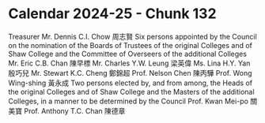 # Calendar 2024-25 - Chunk 132

<!-- Chunk tokens: 160, Enriched tokens: 161 -->

Treasurer
Mr. Dennis C.I. Chow 周志賢
Six persons appointed by the Council on the nomination of the Boards of Trustees of the original Colleges and of Shaw College and the Committee of Overseers of the additional Colleges
Mr. Eric C.B. Chan 陳早標
Mr. Charles Y.W. Leung 梁英偉
Ms. Lina H.Y. Yan 殷巧兒
Mr. Stewart K.C. Cheng 鄭錦超
Prof. Nelson Chen 陳丙驊
Prof. Wong Wing-shing 黃永成
Two persons elected by, and from among, the Heads of the original Colleges and of Shaw College and the Masters of the additional Colleges, in a manner to be determined by the Council
Prof. Kwan Mei-po 關美寶 Prof. Anthony T.C. Chan
陳德章